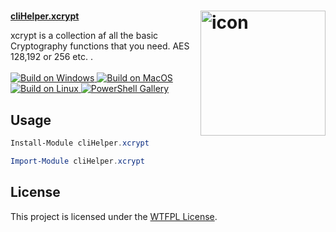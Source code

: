 ﻿<h1> <img align="right" src="https://github.com/user-attachments/assets/2fd8be26-9347-4ade-9e28-1b98fc1084cf" width="200" height="200" alt="icon" /></h1>

<div align="Left">
  <a href="https://www.powershellgallery.com/packages/cliHelper.xcrypt"><b>cliHelper.xcrypt</b></a>
  <p>
    xcrypt is a collection af all the basic Cryptography functions that you need.
AES 128,192 or 256 etc.
</b>.
    </br></br>
    <a href="https://github.com/chadnpc/cliHelper.xcrypt/actions/workflows/Build_on_windows.yaml">
    <img src="https://github.com/chadnpc/cliHelper.xcrypt/actions/workflows/Build_on_windows.yaml/badge.svg" alt="Build on Windows"/>
    </a>
    <a href="https://github.com/chadnpc/cliHelper.xcrypt/actions/workflows/Build_on_Mac.yaml">
    <img src="https://github.com/chadnpc/cliHelper.xcrypt/actions/workflows/Build_on_Mac.yaml/badge.svg" alt="Build on MacOS"/>
    </a>
    <a href="https://github.com/chadnpc/cliHelper.xcrypt/actions/workflows/Build_on_Linux.yaml">
    <img src="https://github.com/chadnpc/cliHelper.xcrypt/actions/workflows/Build_on_Linux.yaml/badge.svg" alt="Build on Linux"/>
    </a>
    <a href="https://www.powershellgallery.com/packages/cliHelper.core">
    <img src="https://img.shields.io/powershellgallery/dt/cliHelper.core.svg?style=flat&logo=powershell&color=blue" alt="PowerShell Gallery" title="PowerShell Gallery" />
    </a>
  </p>
</div>

<h2><b>Usage</b></h2>

```PowerShell
Install-Module cliHelper.xcrypt
```

```PowerShell
Import-Module cliHelper.xcrypt
```

## License

This project is licensed under the [WTFPL License](LICENSE).
